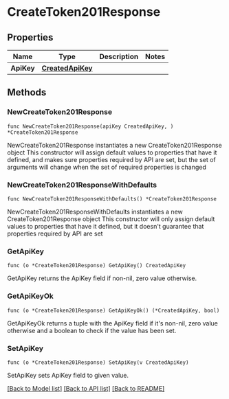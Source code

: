 # CreateToken201Response

## Properties

Name | Type | Description | Notes
------------ | ------------- | ------------- | -------------
**ApiKey** | [**CreatedApiKey**](CreatedApiKey.md) |  | 

## Methods

### NewCreateToken201Response

`func NewCreateToken201Response(apiKey CreatedApiKey, ) *CreateToken201Response`

NewCreateToken201Response instantiates a new CreateToken201Response object
This constructor will assign default values to properties that have it defined,
and makes sure properties required by API are set, but the set of arguments
will change when the set of required properties is changed

### NewCreateToken201ResponseWithDefaults

`func NewCreateToken201ResponseWithDefaults() *CreateToken201Response`

NewCreateToken201ResponseWithDefaults instantiates a new CreateToken201Response object
This constructor will only assign default values to properties that have it defined,
but it doesn't guarantee that properties required by API are set

### GetApiKey

`func (o *CreateToken201Response) GetApiKey() CreatedApiKey`

GetApiKey returns the ApiKey field if non-nil, zero value otherwise.

### GetApiKeyOk

`func (o *CreateToken201Response) GetApiKeyOk() (*CreatedApiKey, bool)`

GetApiKeyOk returns a tuple with the ApiKey field if it's non-nil, zero value otherwise
and a boolean to check if the value has been set.

### SetApiKey

`func (o *CreateToken201Response) SetApiKey(v CreatedApiKey)`

SetApiKey sets ApiKey field to given value.



[[Back to Model list]](../README.md#documentation-for-models) [[Back to API list]](../README.md#documentation-for-api-endpoints) [[Back to README]](../README.md)


